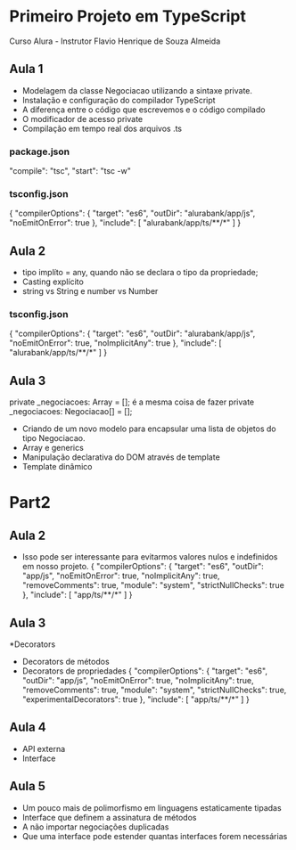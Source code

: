 # Primeiro Projeto em TypeScript
Curso Alura - Instrutor Flavio Henrique de Souza Almeida

## Aula 1
* Modelagem da classe Negociacao utilizando a sintaxe private.
* Instalação e configuração do compilador TypeScript
* A diferença entre o código que escrevemos e o código compilado
* O modificador de acesso private
* Compilação em tempo real dos arquivos .ts

### package.json
  "compile": "tsc",
  "start": "tsc -w"

### tsconfig.json
{
  "compilerOptions": {
    "target": "es6",
    "outDir": "alurabank/app/js",
    "noEmitOnError": true 
    },
  "include": [
    "alurabank/app/ts/**/*"
  ]
}

## Aula 2
* tipo implíto = any, quando não se declara o tipo da propriedade;
* Casting explícito
* string vs String e number vs Number

### tsconfig.json
{
  "compilerOptions": {
    "target": "es6",
    "outDir": "alurabank/app/js",
    "noEmitOnError": true,
    "noImplicitAny": true
    },
  "include": [
    "alurabank/app/ts/**/*"
  ]
}

## Aula 3
private _negociacoes: Array<Negociacao> = [];
é a mesma coisa de fazer
private _negociacoes: Negociacao[] = [];
* Criando de um novo modelo para encapsular uma lista de objetos do tipo Negociacao.
* Array e generics
* Manipulação declarativa do DOM através de template
* Template dinâmico

# Part2

## Aula 2
* Isso pode ser interessante para evitarmos valores nulos e indefinidos em nosso projeto.
{
    "compilerOptions": {
        "target": "es6",
        "outDir": "app/js",
        "noEmitOnError": true, 
        "noImplicitAny": true,
        "removeComments": true,
        "module": "system",
        "strictNullChecks": true
    },
    "include": [
        "app/ts/**/*"
    ]
}

## Aula 3
*Decorators
  * Decorators de métodos
  * Decorators de propriedades
{
    "compilerOptions": {
        "target": "es6",
        "outDir": "app/js",
        "noEmitOnError": true,
        "noImplicitAny": true,
        "removeComments": true,
        "module": "system",
        "strictNullChecks": true,
        "experimentalDecorators": true
    },
    "include": [
        "app/ts/**/*"
    ]
}

## Aula 4
* API externa
* Interface

## Aula 5
* Um pouco mais de polimorfismo em linguagens estaticamente tipadas
* Interface que definem a assinatura de métodos
* A não importar negociações duplicadas
* Que uma interface pode estender quantas interfaces forem necessárias